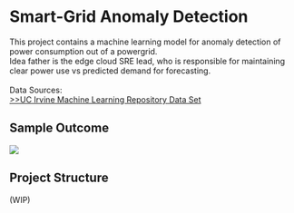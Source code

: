 # Smart-Grid Anomaly Detection

This project contains a machine learning model for anomaly detection of power consumption out of a powergrid.<br>
Idea father is the edge cloud SRE lead, who is responsible for maintaining clear power use vs predicted demand for forecasting. <br>
<br>
Data Sources: <br>
[>>UC Irvine Machine Learning Repository Data Set](https://archive.ics.uci.edu/dataset/235/individual+household+electric+power+consumption)<br>

## Sample Outcome
![](https://raw.githubusercontent.com/fenar/etc-ai-wrx/main/smartgrid/data/smartgrid.png)<br>

## Project Structure
(WIP)

